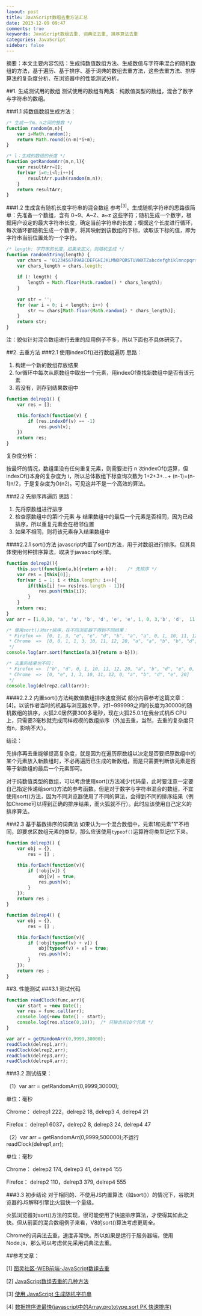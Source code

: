 ```yaml
---
layout: post
title: JavaScript数组去重方法汇总
date: 2013-12-09 09:47
comments: true
keywords: JavaScript数组去重, 词典法去重, 排序算法去重
categories: JavaScript
sidebar: false
---
```

摘要：本文主要内容包括：生成纯数值数组方法、生成数值与字符串混合的随机数组的方法，基于遍历、基于排序、基于词典的数组去重方法，这些去重方法、排序算法的复杂度分析、在浏览器中的性能测试分析。
<!-- more -->

##1. 生成测试用的数组
测试使用的数组有两类：纯数值类型的数组，混合了数字与字符串的数组。

###1.1 纯数值数组生成方法：
```javascript
/* 生成一个m、n之间的整数 */
function random(m,n){ 
	var i=Math.random(); 
	return Math.round((n-m)*i+m); 
}

/* l：生成的数组的长度 */
function getRandomArr(m,n,l){ 
	var resultArr=[]; 
	for(var i=0;i<l;i++){ 
		resultArr.push(random(m,n));
	} 
	return resultArr; 
} 
```

###1.2 生成含有随机长度字符串的混合数组
参考<sup>[3]</sup>。生成随机字符串的思路很简单：先准备一个数组，含有 0~9、A~Z、a~z 这些字符；随机生成一个数字，根据用户设定的最大字符串长度，确定当前字符串的长度；根据这个长度进行循环，每次循环都随机生成一个数字，将其映射到该数组的下标，读取该下标的值，即为字符串当前位置处的一个字符。

``` javascript
/* length: 字符串的长度，如果未定义，则随机生成 */
function randomString(length) {
    var chars = '0123456789ABCDEFGHIJKLMNOPQRSTUVWXTZabcdefghiklmnopqrstuvwxyz'.split('');
    var chars_length = chars.length;
    
    if (! length) {
        length = Math.floor(Math.random() * chars_length);
    }
    
    var str = '';
    for (var i = 0; i < length; i++) {
        str += chars[Math.floor(Math.random() * chars_length)];
    }
    return str;
}
```
注：貌似针对混合数组进行去重的应用例子不多，所以下面也不具体研究了。

##2. 去重方法
###2.1 使用indexOf()进行数组遍历
思路：
1. 构建一个新的数组存放结果
2. for循环中每次从原数组中取出一个元素，用indexOf查找新数组中是否有该元素
3. 若没有，则存到结果数组中

``` javascript
function delrep1() {
    var res = [];

    this.forEach(function(v) {
        if (res.indexOf(v) == -1) 
            res.push(v);
    })  
    return res;
}
```
复杂度分析：

按最坏的情况，数组里没有任何重复元素，则需要进行 n 次indexOf()运算，但indexOf()本身的复杂度为 i，所以总体数组下标查询次数为 1+2+3+...+ (n-1)=(n-1)n/2，于是复杂度为O(n2)。可见这并不是一个高效的算法。

###2.2 先排序再遍历
思路：

1. 先将原数组进行排序
1. 检查原数组中的第i个元素 与 结果数组中的最后一个元素是否相同，因为已经排序，所以重复元素会在相邻位置
1. 如果不相同，则将该元素存入结果数组中

####2.2.1 sort()方法
javascript内置了sort()方法，用于对数组进行排序。但其具体使用何种排序算法，取决于javascript引擎。

``` javascript 某种使用sort()的排序去重算法
function delrep2(){
    this.sort(function(a,b){return a-b});    /* 先排序 */
    var res = [this[0]];
    for(var i = 1; i < this.length; i++){
        if(this[i] !== res[res.length - 1]){
            res.push(this[i]);
        }
    }
    return res;
}
var arr = [1,0,10, 'a', 'a', 'b', 'd', 'e', 'e', 1, 0, 3,'b', 'd',  11, 12, 20];

/* 使用sort()对arr排序，在不同浏览器下得到不同结果：
 * Firefox =>  [0, 1, 3, "e", "e", "d", "b", "a", "a", 0, 1, 10, 11, 12, 20, "d", "b"]
 * Chrome  =>  [0, 0, 1, 1, 3, 10, 11, 12, 20, "a", "a", "b", "b", "d", "d", "e", "e"]
 */
console.log(arr.sort(function(a,b){return a-b}));

/* 去重的结果也不同：
 * Firefox =>  ["b", "d", 0, 1, 10, 11, 12, 20, "a", "b", "d", "e", 0, 1, 3]
 * Chrome  =>  [0, "e", 1, 3, 10, 11, 12, 0, "a", "b", "d", "e", 20]
 */
console.log(delrep2.call(arr));
```
####2.2.2 内置sort()方法纯数值数组排序速度测试
部分内容参考这篇文章：[4]。以该作者当时的机器与浏览器水平，对1~999999之间的长度为30000的随机数组的排序，火狐2.0居然要300多毫秒，现在火狐25.0.1在我台式机i5 CPU上，只需要3毫秒就完成同样规模的数组排序（外加去重，当然，去重的复杂度只有n，影响不大）。

结论：

先排序再去重能够提高复杂度，就是因为在遍历原数组以决定是否要把原数组中的某个元素放入新数组时，不必再遍历已生成的新数组，而是只需要判断该元素是否等于新数组的最后一个元素即可。

对于纯数值类型的数组，可以考虑使用sort()方法减少代码量，此时要注意一定要自己指定传递给sort()方法的参考函数。但是对于数字与字符串混合的数组，不宜使用sort()方法，因为不同浏览器使用了不同的算法，会得到不同的排序结果（例如Chrome可以得到正确的排序结果，而火狐就不行）。此时应该使用自己定义的排序算法。

###2.3 基于基数排序的词典法
如果认为一个混合数组中，元素1和元素"1"不相同，即要求区数组元素的类型，那么应该使用`typeof()`运算符将类型记忆下来。

``` javascript 不考虑类型的词典法
function delrep3() {
    var obj = {},
        res = [] ;

    this.forEach(function(v){
        if (!obj[v]) {
            obj[v] = true;
            res.push(v);
        }
    });
    return res ;
}
```
``` javascript 区分类型的词典法
function delrep4() {
    var obj = {},
        res = [] ;

    this.forEach(function(v){
        if (!obj[typeof(v) + v]) {
            obj[typeof(v) + v] = true;
            res.push(v);
        }
    });
    return res ;
}
```
##3. 性能测试
###3.1 测试代码
``` javascript 测试模块代码
function readClock(func,arr){
    var start = +new Date();
    var res = func.call(arr);
    console.log(+new Date() - start);
    console.log(res.slice(0,10));  /* 只输出前10个元素 */
}

var arr = getRandomArr(0,9999,30000);
readClock(delrep1,arr);
readClock(delrep2,arr);
readClock(delrep3,arr);
readClock(delrep4,arr);
```
###3.2 测试结果：

（1）var arr = getRandomArr(0,9999,30000);

单位：毫秒

Chrome：  delrep1 222，delrep2 18, delrep3 4, delrep4 21

Firefox： delrep1 6037，delrep2 8, delrep3 24, delrep4 47


（2）var arr = getRandomArr(0,9999,500000);不运行readClock(delrep1,arr);

单位：毫秒

Chrome：  delrep2 174, delrep3 41, delrep4 155

Firefox： delrep2 110，delrep3 379, delrep4 555

###3.3 初步结论
对于相同的、不使用JS内置算法（如sort()）的情况下，谷歌浏览器的JS解释引擎比火狐快一个量级。

火狐浏览器对sort()方法的实现，很可能使用了快速排序算法，才使得其如此之快。但从前面的混合数组例子来看，V8的sort()算法考虑更周全。

Chrome的词典法去重，速度非常快。所以如果是运行于服务器端，使用Node.js，那么可以考虑优先采用词典法去重。

##参考文章：

[1] <a href="http://www.ituring.com.cn/article/49791" target="_blank">图灵社区-WEB前端-JavaScript数组去重</a>

[2] <a href="http://www.nowamagic.net/javascript/js_RemoveRepeatElement.php" target="_blank">JavaScript数组去重的几种方法</a>

[3] <a href="http://liunian.info/generate-random-string-in-javascript.html" target="_blank">使用 JavaScript 生成随机字符串</a>

[4] <a href="http://www.jb51.net/article/6136.htm" target="_blank">数据排序谁最快(javascript中的Array.prototype.sort PK 快速排序)</a>